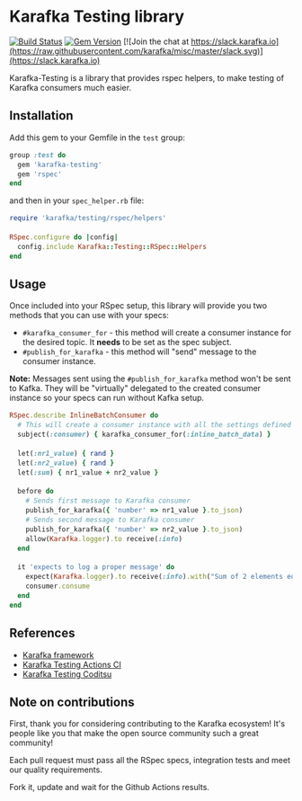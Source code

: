# Karafka Testing library

[![Build Status](https://github.com/karafka/testing/workflows/ci/badge.svg)](https://github.com/karafka/testing/actions?query=workflow%3Aci)
[![Gem Version](https://badge.fury.io/rb/karafka-testing.svg)](http://badge.fury.io/rb/karafka-testing)
[![Join the chat at https://slack.karafka.io](https://raw.githubusercontent.com/karafka/misc/master/slack.svg)](https://slack.karafka.io)

Karafka-Testing is a library that provides rspec helpers, to make testing of Karafka consumers much easier.

## Installation

Add this gem to your Gemfile in the `test` group:
```ruby
group :test do
  gem 'karafka-testing'
  gem 'rspec'
end
```

and then in your `spec_helper.rb` file:

```ruby
require 'karafka/testing/rspec/helpers'

RSpec.configure do |config|
  config.include Karafka::Testing::RSpec::Helpers
end
```

## Usage

Once included into your RSpec setup, this library will provide you two methods that you can use with your specs:

- `#karafka_consumer_for` - this method will create a consumer instance for the desired topic. It **needs** to be set as the spec subject.
- `#publish_for_karafka` - this method will "send" message to the consumer instance.


**Note:** Messages sent using the `#publish_for_karafka` method won't be sent to Kafka. They will be "virtually" delegated to the created consumer instance so your specs can run without Kafka setup.

```ruby
RSpec.describe InlineBatchConsumer do
  # This will create a consumer instance with all the settings defined for the given topic
  subject(:consumer) { karafka_consumer_for(:inline_batch_data) }

  let(:nr1_value) { rand }
  let(:nr2_value) { rand }
  let(:sum) { nr1_value + nr2_value }

  before do
    # Sends first message to Karafka consumer
    publish_for_karafka({ 'number' => nr1_value }.to_json)
    # Sends second message to Karafka consumer
    publish_for_karafka({ 'number' => nr2_value }.to_json)
    allow(Karafka.logger).to receive(:info)
  end

  it 'expects to log a proper message' do
    expect(Karafka.logger).to receive(:info).with("Sum of 2 elements equals to: #{sum}")
    consumer.consume
  end
end
```

## References

* [Karafka framework](https://github.com/karafka/karafka)
* [Karafka Testing Actions CI](https://github.com/karafka/testing/actions?query=workflow%3Aci)
* [Karafka Testing Coditsu](https://app.coditsu.io/karafka/repositories/testing)

## Note on contributions

First, thank you for considering contributing to the Karafka ecosystem! It's people like you that make the open source community such a great community!

Each pull request must pass all the RSpec specs, integration tests and meet our quality requirements.

Fork it, update and wait for the Github Actions results.
